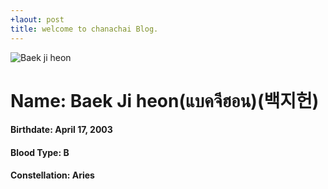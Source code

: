 ```yaml
---
+laout: post
title: welcome to chanachai Blog.
---
```

![Baek ji heon](https://encrypted-tbn0.gstatic.com/images?q=tbn:ANd9GcQ8UDxduY14CGyLfsp9d0jDf6XzpCKe1t0D4cPUxKWoBsMFXpWJ2Q.jpg)
#  Name: Baek Ji heon(แบคจีฮอน)(백지헌)
####  Birthdate: April 17, 2003
####  Blood Type: B
####  Constellation: Aries 
  
